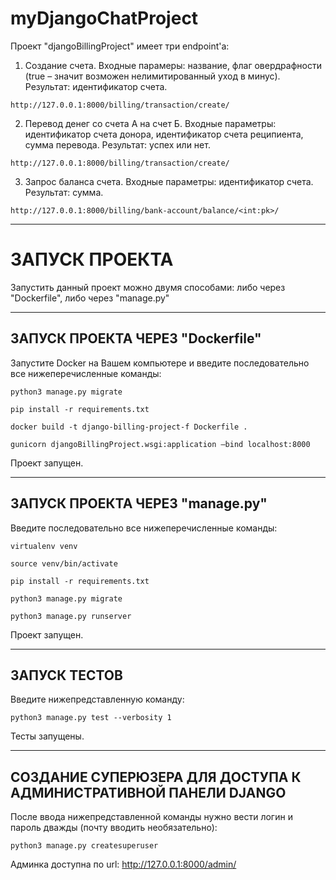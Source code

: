 # myDjangoChatProject
Проект "djangoBillingProject" имеет три endpoint'а:
1. Создание счета. Входные парамеры: название, флаг овердрафности (true – значит возможен нелимитированный уход в минус). Результат: идентификатор счета.

`http://127.0.0.1:8000/billing/transaction/create/`

2. Перевод денег со счета А на счет Б. Входные параметры: идентификатор счета донора, идентификатор счета реципиента, сумма перевода. Результат: успех или нет.

`http://127.0.0.1:8000/billing/transaction/create/`

3. Запрос баланса счета. Входные параметры: идентификатор счета. Результат: сумма.

`http://127.0.0.1:8000/billing/bank-account/balance/<int:pk>/`

---

# ЗАПУСК ПРОЕКТА
Запустить данный проект можно двумя способами: либо через "Dockerfile", либо через "manage.py"

---

## ЗАПУСК ПРОЕКТА ЧЕРЕЗ "Dockerfile"

Запустите Docker на Вашем компьютере и введите последовательно все нижеперечисленные команды:

`python3 manage.py migrate`

`pip install -r requirements.txt`

`docker build -t django-billing-project-f Dockerfile .`

`gunicorn djangoBillingProject.wsgi:application —bind localhost:8000`

Проект запущен.

---

## ЗАПУСК ПРОЕКТА ЧЕРЕЗ "manage.py"

Введите последовательно все нижеперечисленные команды:

`virtualenv venv`

`source venv/bin/activate`

`pip install -r requirements.txt`

`python3 manage.py migrate`

`python3 manage.py runserver`

Проект запущен.

---

## ЗАПУСК ТЕСТОВ

Введите нижепредставленную команду:

`python3 manage.py test --verbosity 1`

Тесты запущены.

---

## СОЗДАНИЕ СУПЕРЮЗЕРА ДЛЯ ДОСТУПА К АДМИНИСТРАТИВНОЙ ПАНЕЛИ DJANGO

После ввода нижепредставленной команды нужно вести логин и пароль дважды (почту вводить необязательно):

`python3 manage.py createsuperuser`

Админка доступна по url: http://127.0.0.1:8000/admin/
